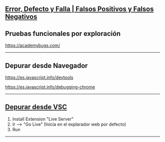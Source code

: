 ## [ Error, Defecto y Falla | Falsos Positivos y Falsos Negativos](https://www.youtube.com/watch?v=COEdDGrb-hI)

## Pruebas funcionales por exploración 
https://academybugs.com/
____

## Depurar desde Navegador

https://es.javascript.info/devtools

https://es.javascript.info/debugging-chrome

_____

##  [Depurar desde VSC](https://www.youtube.com/watch?v=CRXMli2ZkS8)

1. Install Extension "Live Server"
2. Ir --> "Go Live"  (Inicia en el explarador web por defecto) 
3. Run
____ 

